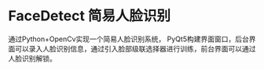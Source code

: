 # FaceDetect 简易人脸识别
通过Python+OpenCv实现一个简易人脸识别系统，
PyQt5构建界面窗口，后台界面可以录入人脸识别信息，通过引入脸部级联选择器进行训练，前台界面可以通过人脸识别解锁。
